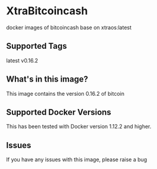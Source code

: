 # XtraBitcoincash
docker images of bitcoincash base on xtraos:latest

## Supported Tags
latest
v0.16.2


## What's in this image?
This image contains the version 0.16.2 of bitcoin


## Supported Docker Versions
This has been tested with Docker version 1.12.2 and higher.

## Issues
If you have any issues with this image, please raise a bug
